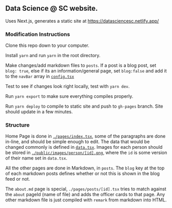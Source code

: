 ## Data Science @ SC website.

Uses Next.js, generates a static site at <https://datasciencesc.netlify.app/>

### Modification Instructions

Clone this repo down to your computer.

Install `yarn` and run `yarn` in the root directory.

Make changes/add markdown files to `posts`. If a post is a blog post, set `blog: true`, else if its an information/general page, set `blog:false` and add it to the `navBar` array in [`config.tsx`](./config.tsx)

Test to see if changes look right locally, test with `yarn dev`.

Run `yarn export` to make sure everything compiles properly.

Run `yarn deploy` to compile to static site and push to `gh-pages` branch. Site should update in a few minutes.

### Structure

Home Page is done in [`./pages/index.tsx`](./pages/index.tsx), some of the paragraphs are done in-line, and should be simple enough to edit. The data that would be changed commonly is defined in [`data.tsx`](./data.tsx). Images for each person should be stored in [`./public/images/person/[id].png`](./public/person), where the `id` is some version of their name set in `data.tsx`.

All the other pages are done in Markdown, in `posts`. The `blog` key at the top of each markdown posts defines whether or not this is shown in the blog feed or not.

The `about.md` page is special, `./pages/posts/[id].tsx` tries to match against the `about` pageId (name of file) and adds the officer cards to that page. Any other markdown file is just compiled with `remark` from markdown into HTML.

